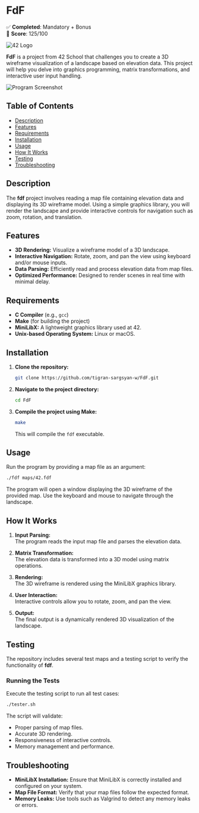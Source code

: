 # FdF

✅ **Completed**: Mandatory + Bonus  
🏅 **Score**: 125/100

![42 Logo](https://encrypted-tbn0.gstatic.com/images?q=tbn:ANd9GcTXfAZMOWHDQ3DKE63A9jWhIqQaKcKqUIXvzg&s)

**FdF** is a project from 42 School that challenges you to create a 3D wireframe visualization of a landscape based on elevation data. This project will help you delve into graphics programming, matrix transformations, and interactive user input handling.

![Program Screenshot](https://i.ibb.co/S4RJxYsx/Screenshot-2025-03-24-130214.png)

## Table of Contents

- [Description](#description)
- [Features](#features)
- [Requirements](#requirements)
- [Installation](#installation)
- [Usage](#usage)
- [How It Works](#how-it-works)
- [Testing](#testing)
- [Troubleshooting](#troubleshooting)

## Description

The **fdf** project involves reading a map file containing elevation data and displaying its 3D wireframe model. Using a simple graphics library, you will render the landscape and provide interactive controls for navigation such as zoom, rotation, and translation.

## Features

- **3D Rendering:** Visualize a wireframe model of a 3D landscape.
- **Interactive Navigation:** Rotate, zoom, and pan the view using keyboard and/or mouse inputs.
- **Data Parsing:** Efficiently read and process elevation data from map files.
- **Optimized Performance:** Designed to render scenes in real time with minimal delay.

## Requirements

- **C Compiler** (e.g., `gcc`)
- **Make** (for building the project)
- **MiniLibX:** A lightweight graphics library used at 42.
- **Unix-based Operating System:** Linux or macOS.

## Installation

1. **Clone the repository:**
    ```bash
    git clone https://github.com/tigran-sargsyan-w/FdF.git
    ```
2. **Navigate to the project directory:**
    ```bash
    cd FdF
    ```
3. **Compile the project using Make:**
    ```bash
    make
    ```
    This will compile the `fdf` executable.

## Usage

Run the program by providing a map file as an argument:
```bash
./fdf maps/42.fdf
```
The program will open a window displaying the 3D wireframe of the provided map. Use the keyboard and mouse to navigate through the landscape.

## How It Works

1. **Input Parsing:**  
   The program reads the input map file and parses the elevation data.

2. **Matrix Transformation:**  
   The elevation data is transformed into a 3D model using matrix operations.

3. **Rendering:**  
   The 3D wireframe is rendered using the MiniLibX graphics library.

4. **User Interaction:**  
   Interactive controls allow you to rotate, zoom, and pan the view.

5. **Output:**  
   The final output is a dynamically rendered 3D visualization of the landscape.

## Testing

The repository includes several test maps and a testing script to verify the functionality of **fdf**.

### Running the Tests

Execute the testing script to run all test cases:
```bash
./tester.sh
```
The script will validate:
- Proper parsing of map files.
- Accurate 3D rendering.
- Responsiveness of interactive controls.
- Memory management and performance.

## Troubleshooting

- **MiniLibX Installation:** Ensure that MiniLibX is correctly installed and configured on your system.
- **Map File Format:** Verify that your map files follow the expected format.
- **Memory Leaks:** Use tools such as Valgrind to detect any memory leaks or errors.

